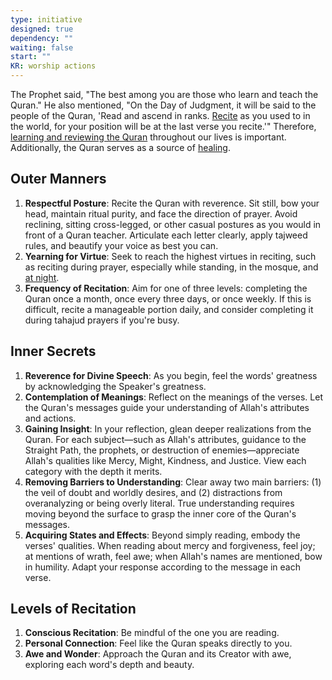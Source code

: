 ```yaml
---
type: initiative
designed: true
dependency: ""
waiting: false
start: ""
KR: worship actions
---
```


The Prophet said, "The best among you are those who learn and teach the Quran." He also mentioned, "On the Day of Judgment, it will be said to the people of the Quran, 'Read and ascend in ranks. [Recite](docs/sidebar1/Processes/Recite%20the%20quran.md) as you used to in the world, for your position will be at the last verse you recite.'" Therefore, [learning and reviewing the Quran](docs/sidebar1/Processes/Learn%20and%20review%20the%20quran.md) throughout our lives is important. Additionally, the Quran serves as a source of [healing](docs/sidebar1/Processes/Use%20quran%20for%20healing.md).

## Outer Manners

1. **Respectful Posture**: Recite the Quran with reverence. Sit still, bow your head, maintain ritual purity, and face the direction of prayer. Avoid reclining, sitting cross-legged, or other casual postures as you would in front of a Quran teacher. Articulate each letter clearly, apply tajweed rules, and beautify your voice as best you can.
2. **Yearning for Virtue**: Seek to reach the highest virtues in reciting, such as reciting during prayer, especially while standing, in the mosque, and [at night](docs/sidebar1/Processes/Pray%20tahajud%20prayer.md).
3. **Frequency of Recitation**: Aim for one of three levels: completing the Quran once a month, once every three days, or once weekly. If this is difficult, recite a manageable portion daily, and consider completing it during tahajud prayers if you're busy.

## Inner Secrets

1. **Reverence for Divine Speech**: As you begin, feel the words' greatness by acknowledging the Speaker's greatness.
2. **Contemplation of Meanings**: Reflect on the meanings of the verses. Let the Quran's messages guide your understanding of Allah's attributes and actions.
3. **Gaining Insight**: In your reflection, glean deeper realizations from the Quran. For each subject—such as Allah's attributes, guidance to the Straight Path, the prophets, or destruction of enemies—appreciate Allah's qualities like Mercy, Might, Kindness, and Justice. View each category with the depth it merits.
4. **Removing Barriers to Understanding**: Clear away two main barriers: (1) the veil of doubt and worldly desires, and (2) distractions from overanalyzing or being overly literal. True understanding requires moving beyond the surface to grasp the inner core of the Quran's messages.
5. **Acquiring States and Effects**: Beyond simply reading, embody the verses' qualities. When reading about mercy and forgiveness, feel joy; at mentions of wrath, feel awe; when Allah's names are mentioned, bow in humility. Adapt your response according to the message in each verse.

## Levels of Recitation

1. **Conscious Recitation**: Be mindful of the one you are reading.
2. **Personal Connection**: Feel like the Quran speaks directly to you.
3. **Awe and Wonder**: Approach the Quran and its Creator with awe, exploring each word's depth and beauty.
